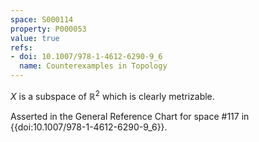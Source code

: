 ```yaml
---
space: S000114
property: P000053
value: true
refs:
- doi: 10.1007/978-1-4612-6290-9_6
  name: Counterexamples in Topology
---
```


$X$ is a subspace of $\mathbb{R}^2$ which is clearly metrizable.

Asserted in the General Reference Chart for space #117 in
{{doi:10.1007/978-1-4612-6290-9_6}}.
